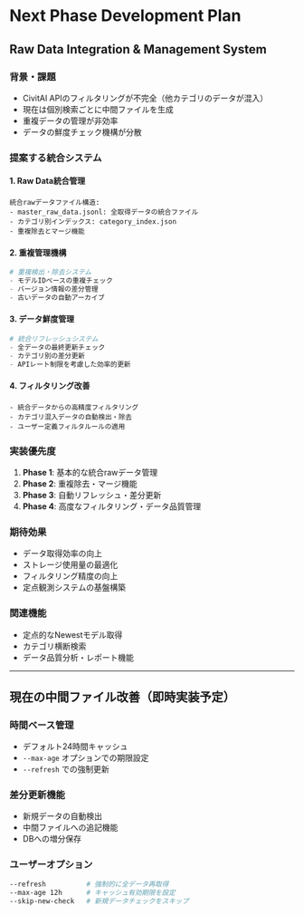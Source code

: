 # Next Phase Development Plan

## Raw Data Integration & Management System

### 背景・課題
- CivitAI APIのフィルタリングが不完全（他カテゴリのデータが混入）
- 現在は個別検索ごとに中間ファイルを生成
- 重複データの管理が非効率
- データの鮮度チェック機構が分散

### 提案する統合システム

#### 1. Raw Data統合管理
```
統合rawデータファイル構造:
- master_raw_data.jsonl: 全取得データの統合ファイル
- カテゴリ別インデックス: category_index.json
- 重複除去とマージ機能
```

#### 2. 重複管理機構
```python
# 重複検出・除去システム
- モデルIDベースの重複チェック
- バージョン情報の差分管理
- 古いデータの自動アーカイブ
```

#### 3. データ鮮度管理
```python
# 統合リフレッシュシステム
- 全データの最終更新チェック
- カテゴリ別の差分更新
- APIレート制限を考慮した効率的更新
```

#### 4. フィルタリング改善
```
- 統合データからの高精度フィルタリング
- カテゴリ混入データの自動検出・除去
- ユーザー定義フィルタルールの適用
```

### 実装優先度
1. **Phase 1**: 基本的な統合rawデータ管理
2. **Phase 2**: 重複除去・マージ機能
3. **Phase 3**: 自動リフレッシュ・差分更新
4. **Phase 4**: 高度なフィルタリング・データ品質管理

### 期待効果
- データ取得効率の向上
- ストレージ使用量の最適化
- フィルタリング精度の向上
- 定点観測システムの基盤構築

### 関連機能
- 定点的なNewestモデル取得
- カテゴリ横断検索
- データ品質分析・レポート機能

---

## 現在の中間ファイル改善（即時実装予定）

### 時間ベース管理
- デフォルト24時間キャッシュ
- `--max-age` オプションでの期限設定
- `--refresh` での強制更新

### 差分更新機能
- 新規データの自動検出
- 中間ファイルへの追記機能
- DBへの増分保存

### ユーザーオプション
```bash
--refresh          # 強制的に全データ再取得
--max-age 12h      # キャッシュ有効期限を設定
--skip-new-check   # 新規データチェックをスキップ
```